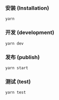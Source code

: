 ### 安装 (Installation)
`yarn`

### 开发 (development)
`yarn dev`

### 发布 (publish)
`yarn start`

### 测试 (test)
`yarn test`


